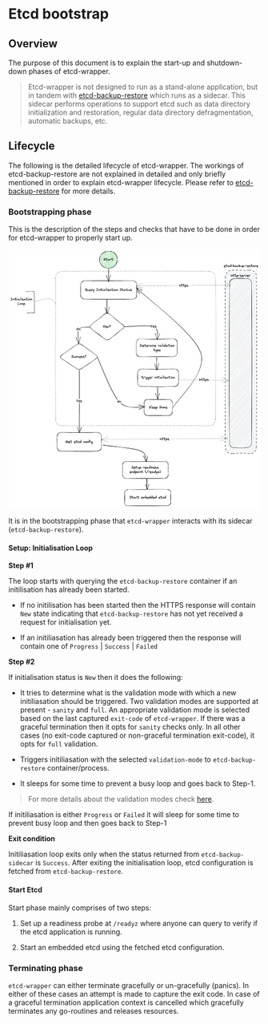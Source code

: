 # Etcd bootstrap

## Overview

The purpose of this document is to explain the start-up and shutdown-down phases of etcd-wrapper.

> Etcd-wrapper is not designed to run as a stand-alone application, but in tandem with [etcd-backup-restore](https://github.com/gardener/etcd-backup-restore) which runs as a sidecar. This sidecar performs operations to support etcd such as data directory initialization and restoration, regular data directory defragmentation, automatic backups, etc.

## Lifecycle

The following is the detailed lifecycle of etcd-wrapper. The workings of etcd-backup-restore are not explained in detailed and only briefly mentioned in order to explain etcd-wrapper lifecycle. Please refer to [etcd-backup-restore](https://github.com/gardener/etcd-backup-restore) for more details.

### Bootstrapping phase

This is the description of the steps and checks that have to be done in order for etcd-wrapper to properly start up.

<img src="../images/etcd-wrapper-bootstrap-excalidraw.png">

It is in the bootstrapping phase that `etcd-wrapper` interacts with its sidecar (`etcd-backup-restore`). 

#### Setup: Initialisation Loop

**Step #1**

The loop starts with querying the `etcd-backup-restore` container if an initilisation has already been started. 

* If no initilisation has been started then the HTTPS response will contain `New` state indicating that `etcd-backup-restore` has not yet received a request for initialisation yet.

* If an initiliasation has already been triggered then the response will contain one of `Progress`  | `Success` | `Failed`

**Step #2**

If initialisation status is `New` then it does the following:

* It tries to determine what is the validation mode with which a new initiliasation should be triggered. Two validation modes are supported at present - `sanity` and `full`. An appropriate validation mode is selected based on the last captured `exit-code` of `etcd-wrapper`. If there was a graceful termination then it opts for `sanity` checks only. In all other cases (no exit-code captured or non-graceful termination exit-code), it opts for `full` validation.

* Triggers initiliasation with the selected `validation-mode` to `etcd-backup-restore` container/process.

* It sleeps for some time to prevent a busy loop and goes back to Step-1.

> For more details about the validation modes check [here](https://github.com/gardener/etcd-backup-restore/blob/master/doc/proposals/validation.md).

If initiliasation is either `Progress` or `Failed` it will sleep for some time to prevent busy loop and then goes back to Step-1 

**Exit condition**

Initiliasation loop exits only when the status returned from `etcd-backup-sidecar` is `Success`.  After exiting the initialisation loop, etcd configuration is fetched from `etcd-backup-restore`.

#### Start Etcd

Start phase mainly comprises of two steps:

1. Set up a readiness probe at `/readyz` where anyone can query to verify if the etcd application is running.

2. Start an embedded etcd using the fetched etcd configuration.

### Terminating phase

`etcd-wrapper` can either terminate gracefully or un-gracefully (panics). In either of these cases an attempt is made to capture the exit code.  In case of a graceful termination application context is cancelled which gracefully terminates any go-routines and releases resources.
